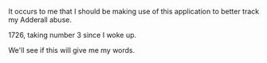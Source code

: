 It occurs to me that I should be making use of this application to better track my Adderall abuse.

1726, taking number 3 since I woke up.

We'll see if this will give me my words.
